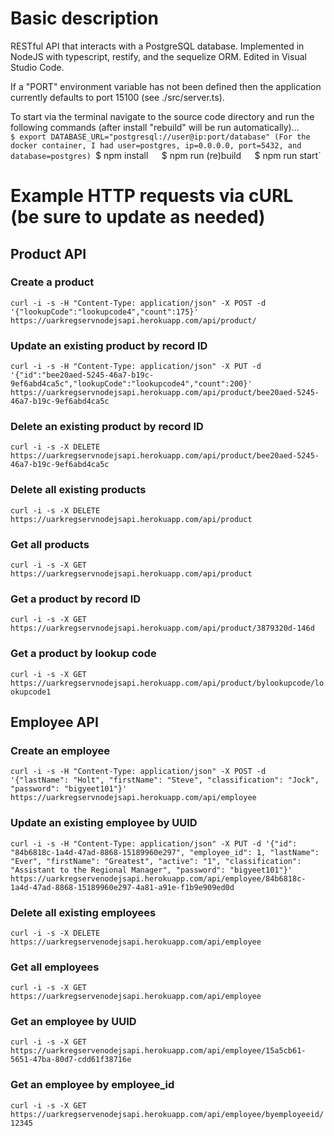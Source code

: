 # Basic description
RESTful API that interacts with a PostgreSQL database. Implemented in NodeJS with typescript, restify, and the sequelize ORM. Edited in Visual Studio Code.  
  
If a "PORT" environment variable has not been defined then the application currently defaults to port 15100 (see ./src/server.ts).  
  
To start via the terminal navigate to the source code directory and run the following commands (after install "rebuild" will be run automatically)...  
`$ export DATABASE_URL="postgresql://user@ip:port/database" (For the docker container, I had user=postgres, ip=0.0.0.0, port=5432, and database=postgres)
`$ npm install`  
`$ npm run (re)build`  
`$ npm run start` 

 # Example HTTP requests via cURL (be sure to update as needed)
 ## Product API
 ### Create a product
`curl -i -s -H "Content-Type: application/json" -X POST -d '{"lookupCode":"lookupcode4","count":175}' https://uarkregservnodejsapi.herokuapp.com/api/product/`  
 ### Update an existing product by record ID
`curl -i -s -H "Content-Type: application/json" -X PUT -d '{"id":"bee20aed-5245-46a7-b19c-9ef6abd4ca5c","lookupCode":"lookupcode4","count":200}' https://uarkregservnodejsapi.herokuapp.com/api/product/bee20aed-5245-46a7-b19c-9ef6abd4ca5c`  
 ### Delete an existing product by record ID
`curl -i -s -X DELETE https://uarkregservnodejsapi.herokuapp.com/api/product/bee20aed-5245-46a7-b19c-9ef6abd4ca5c`  
 ### Delete all existing products
`curl -i -s -X DELETE https://uarkregservnodejsapi.herokuapp.com/api/product`  
 ### Get all products
 `curl -i -s -X GET https://uarkregservnodejsapi.herokuapp.com/api/product`
 ### Get a product by record ID
 `curl -i -s -X GET https://uarkregservnodejsapi.herokuapp.com/api/product/3879320d-146d`
 ### Get a product by lookup code
 `curl -i -s -X GET https://uarkregservnodejsapi.herokuapp.com/api/product/bylookupcode/lookupcode1`
 
 ## Employee API
 ### Create an employee
 `curl -i -s -H "Content-Type: application/json" -X POST -d '{"lastName": "Holt", "firstName": "Steve", "classification": "Jock", "password": "bigyeet101"}' https://uarkregservnodejsapi.herokuapp.com/api/employee` 
 ### Update an existing employee by UUID
 `curl -i -s -H "Content-Type: application/json" -X PUT -d '{"id": "84b6818c-1a4d-47ad-8868-15189960e297", "employee_id": 1, "lastName": "Ever", "firstName": "Greatest", "active": "1", "classification": "Assistant to the Regional Manager", "password": "bigyeet101"}' https://uarkregservenodejsapi.herokuapp.com/api/employee/84b6818c-1a4d-47ad-8868-15189960e297-4a81-a91e-f1b9e909ed0d`
 ### Delete all existing employees
 `curl -i -s -X DELETE https://uarkregservenodejsapi.herokuapp.com/api/employee`
 ### Get all employees
 `curl -i -s -X GET https://uarkregservenodejsapi.herokuapp.com/api/employee`
 ### Get an employee by UUID
 `curl -i -s -X GET https://uarkregservenodejsapi.herokuapp.com/api/employee/15a5cb61-5651-47ba-80d7-cdd61f38716e`
 ### Get an employee by employee_id 
 `curl -i -s -X GET https://uarkregservenodejsapi.herokuapp.com/api/employee/byemployeeid/12345`

